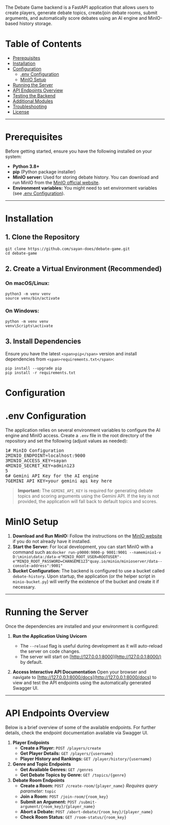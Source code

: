 The Debate Game backend is a FastAPI application that allows users to create players, generate debate topics, create/join debate rooms, submit arguments, and automatically score debates using an AI engine and MinIO-based history storage.


# Table of Contents

* [Prerequisites](https://app.greptile.com/chat/8ab54913-7cfd-40c4-8f4b-2b061f75b787#prerequisites)
* [Installation](https://app.greptile.com/chat/8ab54913-7cfd-40c4-8f4b-2b061f75b787#installation)
* [Configuration](https://app.greptile.com/chat/8ab54913-7cfd-40c4-8f4b-2b061f75b787#configuration)
  * [.env Configuration](https://app.greptile.com/chat/8ab54913-7cfd-40c4-8f4b-2b061f75b787#env-configuration)
  * [MinIO Setup](https://app.greptile.com/chat/8ab54913-7cfd-40c4-8f4b-2b061f75b787#minio-setup)
* [Running the Server](https://app.greptile.com/chat/8ab54913-7cfd-40c4-8f4b-2b061f75b787#running-the-server)
* [API Endpoints Overview](https://app.greptile.com/chat/8ab54913-7cfd-40c4-8f4b-2b061f75b787#api-endpoints-overview)
* [Testing the Backend](https://app.greptile.com/chat/8ab54913-7cfd-40c4-8f4b-2b061f75b787#testing-the-backend)
* [Additional Modules](https://app.greptile.com/chat/8ab54913-7cfd-40c4-8f4b-2b061f75b787#additional-modules)
* [Troubleshooting](https://app.greptile.com/chat/8ab54913-7cfd-40c4-8f4b-2b061f75b787#troubleshooting)
* [License](https://app.greptile.com/chat/8ab54913-7cfd-40c4-8f4b-2b061f75b787#license)

---

# Prerequisites

Before getting started, ensure you have the following installed on your system:

* **Python 3.8+**
* **pip** (Python package installer)
* **MinIO server:** Used for storing debate history. You can download and run MinIO from the [MinIO official website](https://min.io/).
* **Environment variables:** You might need to set environment variables (see [.env Configuration](https://app.greptile.com/chat/8ab54913-7cfd-40c4-8f4b-2b061f75b787#env-configuration)).

---

# Installation

## 1. Clone the Repository

```
git clone https://github.com/sayan-does/debate-game.git
cd debate-game
```

## 2. Create a Virtual Environment (Recommended)

### On macOS/Linux:

```
python3 -m venv venv
source venv/bin/activate
```

### On Windows:

```
python -m venv venv
venv\Scripts\activate
```

## 3. Install Dependencies

Ensure you have the latest `<span>pip</span>` version and install dependencies from `<span>requirements.txt</span>`:

```
pip install --upgrade pip
pip install -r requirements.txt
```


# Configuration

# .env Configuration

The application relies on several environment variables to configure the AI engine and MinIO access. Create a `.env` file in the root directory of the repository and set the following (adjust values as needed):

<pre><span class="linenumber react-syntax-highlighter-line-number">1</span><span># MinIO Configuration
</span><span class="linenumber react-syntax-highlighter-line-number">2</span>MINIO_ENDPOINT=localhost:9000
<span class="linenumber react-syntax-highlighter-line-number">3</span>MINIO_ACCESS_KEY=sayan
<span class="linenumber react-syntax-highlighter-line-number">4</span>MINIO_SECRET_KEY=admin123
<span class="linenumber react-syntax-highlighter-line-number">5</span>
<span class="linenumber react-syntax-highlighter-line-number">6</span># Gemini API Key for the AI engine
<span class="linenumber react-syntax-highlighter-line-number">7</span>GEMINI_API_KEY=your_gemini_api_key_here</code></div></div></pre>

> **Important:** The `GEMINI_API_KEY` is required for generating debate topics and scoring arguments using the Gemini API. If the key is not provided, the application will fall back to default topics and scores.

# MinIO Setup

1. **Download and Run MinIO:**
   Follow the instructions on the [MinIO website](https://min.io/docs/minio/container/index.html) if you do not already have it installed.
2. **Start the Server:**
   For local development, you can start MinIO with a command such as:``docker run-p9000:9000-p 9001:9001 --nameminio1-v D:\minio\data:/data-e"MINIO_ROOT_USER=ROOTUSER"-e"MINIO_ROOT_PASSWORD=CHANGEME123"quay.io/minio/minioserver/data--console-address":9001"``
3. **Bucket Configuration:**
   The backend is configured to use a bucket called `debate-history`. Upon startup, the application (or the helper script in `minio-bucket.py`) will verify the existence of the bucket and create it if necessary.


---

# Running the Server

Once the dependencies are installed and your environment is configured:

1. **Run the Application Using Uvicorn**

   * The `--reload` flag is useful during development as it will auto-reload the server on code changes.
   * The server will start on [http://127.0.0.1:8000](http://127.0.0.1:8000/) by default.
2. **Access Interactive API Documentation**
   Open your browser and navigate to [http://127.0.0.1:8000/docs](http://127.0.0.1:8000/docs) to view and test the API endpoints using the automatically generated Swagger UI.

---

# API Endpoints Overview

Below is a brief overview of some of the available endpoints. For further details, check the endpoint documentation available via Swagger UI.

1. **Player Endpoints**
   * **Create a Player:** `POST /players/create`
   * **Get Player Details:** `GET /players/{username}`
   * **Player History and Rankings:** `GET /player/history/{username}`
2. **Genre and Topic Endpoints**
   * **Get Available Genres:** `GET /genres`
   * **Get Debate Topics by Genre:** `GET /topics/{genre}`
3. **Debate Room Endpoints**
   * **Create a Room:** `POST /create-room/{player_name}`
     *Requires query parameter:* `topic`
   * **Join a Room:** `POST /join-room/{room_key}`
   * **Submit an Argument:** `POST /submit-argument/{room_key}/{player_name}`
   * **Abort a Debate:** `POST /abort-debate/{room_key}/{player_name}`
   * **Check Room Status:** `GET /room-status/{room_key}`
